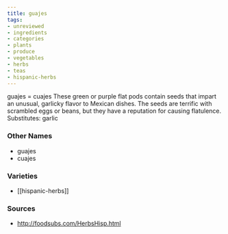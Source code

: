 ```yaml
---
title: guajes
tags:
- unreviewed
- ingredients
- categories
- plants
- produce
- vegetables
- herbs
- teas
- hispanic-herbs
---
```

guajes = cuajes These green or purple flat pods contain seeds that impart an unusual, garlicky flavor to Mexican dishes. The seeds are terrific with scrambled eggs or beans, but they have a reputation for causing flatulence. Substitutes: garlic

### Other Names

* guajes
* cuajes

### Varieties

* [[hispanic-herbs]]

### Sources
* http://foodsubs.com/HerbsHisp.html
